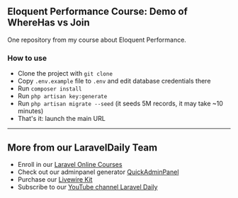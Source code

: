 ## Eloquent Performance Course: Demo of WhereHas vs Join

One repository from my course about Eloquent Performance.

### How to use

- Clone the project with `git clone`
- Copy `.env.example` file to `.env` and edit database credentials there
- Run `composer install`
- Run `php artisan key:generate`
- Run `php artisan migrate --seed` (it seeds 5M records, it may take ~10 minutes)
- That's it: launch the main URL


---

## More from our LaravelDaily Team

- Enroll in our [Laravel Online Courses](https://laraveldaily.teachable.com/)
- Check out our adminpanel generator [QuickAdminPanel](https://quickadminpanel.com)
- Purchase our [Livewire Kit](https://livewirekit.com)
- Subscribe to our [YouTube channel Laravel Daily](https://www.youtube.com/channel/UCTuplgOBi6tJIlesIboymGA)
